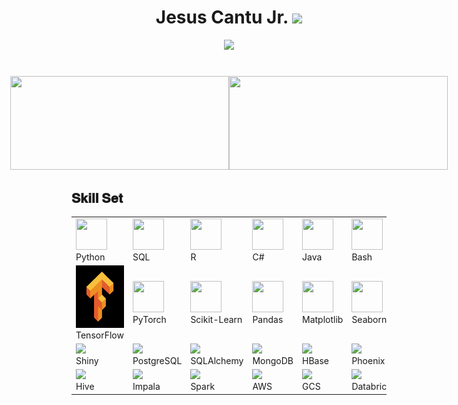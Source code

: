 <h1 align="center"> Jesus Cantu Jr. <img src="https://media.giphy.com/media/hvRJCLFzcasrR4ia7z/giphy.gif" width="35"></h1>

<p align="center">
  <a href="https://github.com/fairyland0926">
    <img src="https://readme-typing-svg.herokuapp.com/?lines=Researcher;Data%20Scientist;Software%20Engineer;Data%20Engineer;5%2B%20years%20of%20coding%20experience;Always%20learning%20new%20tech&font=Pacifico&center=true&width=550&height=80&color=2A9D2A&vCenter=true&size=45%22">
  </a>
</p>

<h1 align="center"></h1>

<!-- GitHub statistics section -->
<div style="display: flex; justify-content: center;">
  <!-- Image aligned to the left displaying GitHub statistics -->
  <div>
    <img src="https://github-readme-stats.vercel.app/api?username=jesusc1&count_private=true&show_icons=true&theme=dark" width="350" height="150">
  </div>

  <!-- Image aligned to the right displaying the top programming languages used -->
  <div>
    <img src="https://github-readme-stats.vercel.app/api/top-langs/?username=jesusc1&layout=compact&theme=dark&langs_count=10" width="350" height="150">
  </div>
</div>

<h2 font-weight="bold">𝐒𝐤𝐢𝐥𝐥 𝐒𝐞𝐭</h2>
<!-- Heading 2 element with the text "𝐒𝐤𝐢𝐥𝐥 𝐒𝐞𝐭" -->

<table>
  <tr>
    <!-- First row of images -->
    <td>
      <img src="https://cdn.iconscout.com/icon/free/png-256/python-2-226051.png" width="50" height="50">
      <br>
      <span>Python</span>
    </td>
    <td>
      <img src="https://cdn.iconscout.com/icon/free/png-256/sql-4-190807.png" width="50" height="50">
      <br>
      <span>SQL</span>
    </td>
    <td>
      <img src="https://www.r-project.org/logo/Rlogo.png" width="50" height="50">
      <br>
      <span>R</span>
    </td>
    <td>
      <img src="https://cdn.iconscout.com/icon/free/png-256/csharp-1-1175241.png" width="50" height="50">
      <br>
      <span>C#</span>
    </td>
    <td>
      <img src="https://cdn.iconscout.com/icon/free/png-256/java-60-1174953.png" width="50" height="50">
      <br>
      <span>Java</span>
    </td>
    <td>
      <img src="https://cdn.iconscout.com/icon/free/png-256/bash-226007.png" width="50" height="50">
      <br>
      <span>Bash</span>
    </td>
  </tr>
  <tr>
    <!-- Second row of images -->
    <td>
      <img src="libraryImages/tensorflow.png" width="100" height="100">
      <br>
      <span>TensorFlow</span>
    </td>
    <td>
      <img src="https://cdn.iconscout.com/icon/free/png-256/pytorch-3521429-2944878.png" width="50" height="50">
      <br>
      <span>PyTorch</span>
    </td>
    <td>
      <img src="https://cdn.iconscout.com/icon/free/png-256/scikit-learn-3629127-3031840.png" width="50" height="50">
      <br>
      <span>Scikit-Learn</span>
    </td>
    <td>
      <img src="https://pandas.pydata.org/static/img/pandas_mark.svg" width="50" height="50">
      <br>
      <span>Pandas</span>
    </td>
    <td>
      <img src="https://matplotlib.org/stable/_static/logo2_compressed.svg" width="50" height="50">
      <br>
      <span>Matplotlib</span>
    </td>
    <td>
      <img src="https://seaborn.pydata.org/_static/logo-wide-lightbg.svg" width="50" height="50">
      <br>
      <span>Seaborn</span>
    </td>
  </tr>
  <tr>
    <!-- Third row of images -->
    <td>
      <img src="https://avatars.githubusercontent.com/u/26351522?s=200&v=4" width="200">
      <br>
      <span>Shiny</span>
    </td>
    <td>
      <img src="https://www.postgresql.org/media/img/about/press/elephant.png" width="200">
      <br>
      <span>PostgreSQL</span>
    </td>
    <td>
      <img src="https://images.rheinwerk-verlag.de/bilder/b_9783836230857_4.png" width="200">
      <br>
      <span>SQLAlchemy</span>
    </td>
    <td>
      <img src="https://cdn.iconscout.com/icon/free/png-256/mongodb-5-1175140.png" width="200">
      <br>
      <span>MongoDB</span>
    </td>
    <td>
      <img src="https://hbase.apache.org/images/hbase_logo_with_orca_large.png" width="200">
      <br>
      <span>HBase</span>
    </td>
    <td>
      <img src="https://phoenix.apache.org/images/phoenix-logo.png" width="200">
      <br>
      <span>Phoenix</span>
    </td>
  </tr>
  <tr>
    <!-- Fourth row of images -->
    <td>
      <img src="https://hive.apache.org/images/hive_logo_medium.png" width="200">
      <br>
      <span>Hive</span>
    </td>
    <td>
      <img src="https://impala.apache.org/img/impala_logo.svg" width="200">
      <br>
      <span>Impala</span>
    </td>
    <td>
      <img src="https://spark.apache.org/images/spark-logo-trademark.png" width="200">
      <br>
      <span>Spark</span>
    </td>
    <td>
      <img src="https://cdn.iconscout.com/icon/free/png-256/amazon-web-services-1869025-1583149.png" width="200">
      <br>
      <span>AWS</span>
    </td>
    <td>
      <img src="https://www.gstatic.com/devrel-devsite/prod/vac6c146aea38f1bfcae307b4a70e5ff3d5b3d67823d8f3c763a34e6c3e6ebf3a/cloud/images/cloud-logo.svg" width="200">
      <br>
      <span>GCS</span>
    </td>
    <td>
      <img src="https://miro.medium.com/max/500/1*f8yvKwVCEPJ5jT8hNqjQzQ.png" width="200">
      <br>
      <span>Databricks</span>
    </td>
    <td>
      <img src="https://git-scm.com/images/logos/downloads/Git-Icon-1788C.png" width="200">
      <br>
      <span>Git</span>
    </td>
  </tr>
</table>
<!-- Table containing four rows of images -->
